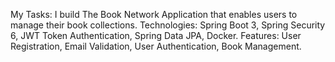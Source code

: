 My Tasks: I build The Book Network Application that enables users to manage their book collections.
Technologies: Spring Boot 3, Spring Security 6, JWT Token Authentication, Spring Data JPA, Docker.
Features: User Registration, Email Validation, User Authentication, Book Management.

